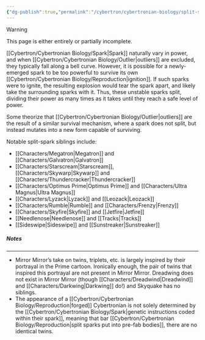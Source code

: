 ```yaml
---
{"dg-publish":true,"permalink":"/cybertron/cybertronian-biology/split-spark-siblings/"}
---
```

  
>[!warning] 
>This page is either entirely or partially incomplete. 

[[Cybertron/Cybertronian Biology/Spark\|Spark]] naturally vary in power, and when [[Cybertron/Cybertronian Biology/Outlier\|outliers]] are excluded, they typically fall along a bell curve. However, it is possible for a newly-emerged spark to be too powerful to survive its own [[Cybertron/Cybertronian Biology/Reproduction\|ignition]].  If such sparks were to ignite, the resulting explosion would tear the spark apart, and likely take the surrounding sparks with it. Thus, these unstable sparks split, dividing their power as many times as it takes until they reach a safe level of power.

Some theorize that [[Cybertron/Cybertronian Biology/Outlier\|outliers]] are the result of a similar survival mechanism, where a spark does not split, but instead mutates into a new form capable of surviving. 

Notable split-spark siblings include:
- [[Characters/Megatron\|Megatron]] and [[Characters/Galvatron\|Galvatron]]
- [[Characters/Starscream\|Starscream]], [[Characters/Skywarp\|Skywarp]] and [[Characters/Thundercracker\|Thundercracker]]
- [[Characters/Optimus Prime\|Optimus Prime]] and [[Characters/Ultra Magnus\|Ultra Magnus]]
- [[Characters/Lyzack\|Lyzack]] and [[Leozack\|Leozack]]
- [[Characters/Rumble\|Rumble]] and [[Characters/Frenzy\|Frenzy]]
- [[Characters/Skyfire\|Skyfire]] and [[Jetfire\|Jetfire]] 
- [[Needlenose\|Needlenose]] and [[Tracks\|Tracks]] 
- [[Sideswipe\|Sideswipe]] and [[Sunstreaker\|Sunstreaker]]
##### Notes
---
- Mirror Mirror’s take on twins, triplets, etc. is largely inspired by their portrayal in the Prime cartoon. Ironically enough, the pair of twins that inspired this portrayal are not present in Mirror Mirror. Dreadwing does not exist in Mirror Mirror (though [[Characters/Dreadwind\|Dreadwind]] and [[Characters/Darkwing\|Darkwing]] do!) and Skyquake has no siblings. 
- The appearance of a [[Cybertron/Cybertronian Biology/Reproduction\|forged]] Cybertronian is not solely determined by the [[Cybertron/Cybertronian Biology/Spark\|genetic instructions coded within their spark]], meaning that bar [[Cybertron/Cybertronian Biology/Reproduction\|split sparks put into pre-fab bodies]], there are no identical twins. 